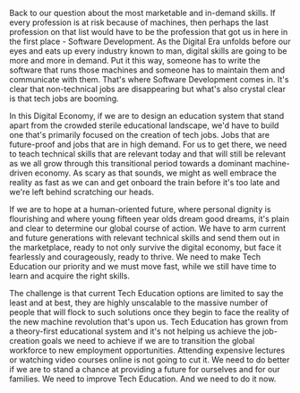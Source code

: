 Back to our question about the most marketable and in-demand skills. If every profession is at risk because of machines, then perhaps the last profession on that list would have to be the profession that got us in here in the first place - Software Development. As the Digital Era unfolds before our eyes and eats up every industry known to man, digital skills are going to be more and more in demand. Put it this way, someone has to write the software that runs those machines and someone has to maintain them and communicate with them. That's where Software Development comes in. It's clear that non-technical jobs are disappearing but what's also crystal clear is that tech jobs are booming.

In this Digital Economy, if we are to design an education system that stand apart from the crowded sterile educational landscape, we'd have to build one that's primarily focused on the creation of tech jobs. Jobs that are future-proof and jobs that are in high demand. For us to get there, we need to teach technical skills that are relevant today and that will still be relevant as we all grow through this transitional period towards a dominant machine-driven economy. As scary as that sounds, we might as well embrace the reality as fast as we can and get onboard the train before it's too late and we're left behind scratching our heads.

If we are to hope at a human-oriented future, where personal dignity is flourishing and where young fifteen year olds dream good dreams, it's plain and clear to determine our global course of action. We have to arm current and future generations with relevant technical skills and send them out in the marketplace, ready to not only survive the digital economy, but face it fearlessly and courageously, ready to thrive. We need to make Tech Education our priority and we must move fast, while we still have time to learn and acquire the right skills.

The challenge is that current Tech Education options are limited to say the least and at best, they are highly unscalable to the massive number of people that will flock to such solutions once they begin to face the reality of the new machine revolution that's upon us. Tech Education has grown from a theory-first educational system and it's not helping us achieve the job-creation goals we need to achieve if we are to transition the global workforce to new employment opportunities. Attending expensive lectures or watching video courses online is not going to cut it. We need to do better if we are to stand a chance at providing a future for ourselves and for our families. We need to improve Tech Education. And we need to do it now.
